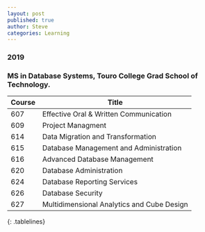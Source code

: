 ```yaml
---
layout: post
published: true
author: Steve
categories: Learning
---
```

### 2019

### MS in Database Systems, Touro College Grad School of Technology.

|Course|Title|
| --- | --- |
|607| Effective Oral & Written Communication|
|609| Project Managment|
|614| Data Migration and Transformation|
|615| Database Management and Administration|
|616| Advanced Database Management|
|620| Database Administration| 
|624| Database Reporting Services|
|626| Database Security|
|627| Multidimensional Analytics and Cube Design|
{: .tablelines}
